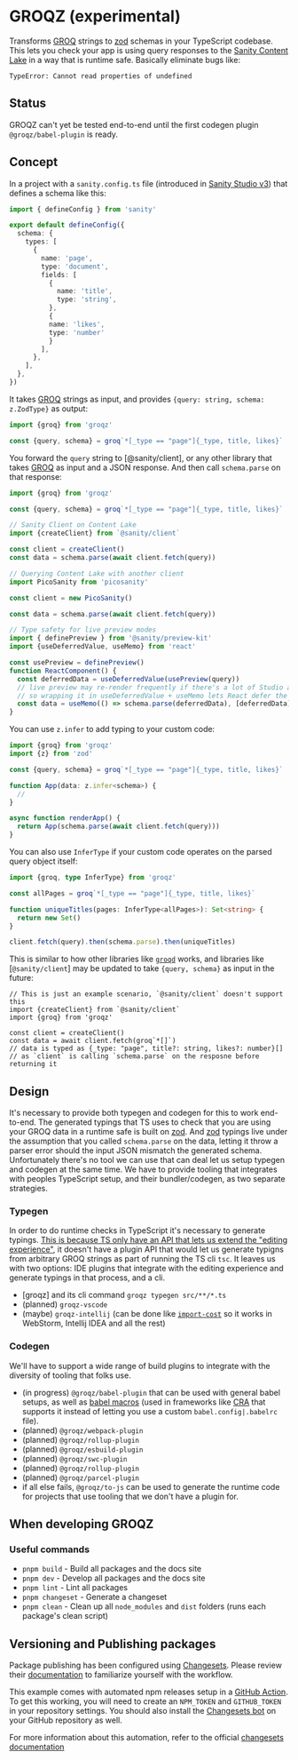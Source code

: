 # GROQZ (experimental)

Transforms [GROQ] strings to [zod] schemas in your TypeScript codebase.
This lets you check your app is using query responses to the [Sanity Content Lake](https://www.sanity.io/docs/datastore) in a way that is runtime safe.
Basically eliminate bugs like:
```console
TypeError: Cannot read properties of undefined
```

## Status
GROQZ can't yet be tested end-to-end until the first codegen plugin `@groqz/babel-plugin` is ready.

## Concept

In a project with a `sanity.config.ts` file (introduced in [Sanity Studio v3]) that defines a schema like this:
```ts
import { defineConfig } from 'sanity'

export default defineConfig({
  schema: {
    types: [
      {
        name: 'page',
        type: 'document',
        fields: [
          {
            name: 'title',
            type: 'string',
          },
          {
          name: 'likes',
          type: 'number'
          }
        ],
      },
    ],
  },
})
```

It takes [GROQ] strings as input, and provides `{query: string, schema: z.ZodType}` as output:
```ts
import {groq} from 'groqz'

const {query, schema} = groq`*[_type == "page"]{_type, title, likes}`
```

You forward the `query` string to [@sanity/client], or any other library that takes [GROQ] as input and a JSON response. And then call `schema.parse` on that response:
```ts
import {groq} from 'groqz'

const {query, schema} = groq`*[_type == "page"]{_type, title, likes}`

// Sanity Client on Content Lake
import {createClient} from `@sanity/client`

const client = createClient()
const data = schema.parse(await client.fetch(query))

// Querying Content Lake with another client
import PicoSanity from 'picosanity'

const client = new PicoSanity()

const data = schema.parse(await client.fetch(query))

// Type safety for live preview modes
import { definePreview } from '@sanity/preview-kit'
import {useDeferredValue, useMemo} from 'react'

const usePreview = definePreview()
function ReactComponent() {
  const deferredData = useDeferredValue(usePreview(query))
  // live preview may re-render frequently if there's a lot of Studio activity (multiple people editing documents that are being previewed)
  // so wrapping it in useDeferredValue + useMemo lets React defer the zod parsing of the response if IO is too busy for it to be done on every re-render
  const data = useMemo(() => schema.parse(deferredData), [deferredData])
}
```


You can use `z.infer` to add typing to your custom code:

```ts
import {groq} from 'groqz'
import {z} from 'zod'

const {query, schema} = groq`*[_type == "page"]{_type, title, likes}`

function App(data: z.infer<schema>) {
  // 
}

async function renderApp() {
  return App(schema.parse(await client.fetch(query)))
}
```

You can also use `InferType` if your custom code operates on the parsed query object itself:

```ts
import {groq, type InferType} from 'groqz'

const allPages = groq`*[_type == "page"]{_type, title, likes}`

function uniqueTitles(pages: InferType<allPages>): Set<string> {
  return new Set()
}

client.fetch(query).then(schema.parse).then(uniqueTitles)
```

This is similar to how other libraries like [`groqd`] works, and libraries like [`@sanity/client`] may be updated to take `{query, schema}` as input in the future:
```
// This is just an example scenario, `@sanity/client` doesn't support this
import {createClient} from `@sanity/client`
import {groq} from 'groqz'

const client = createClient()
const data = await client.fetch(groq`*[]`)
// data is typed as {_type: "page", title?: string, likes?: number}[]
// as `client` is calling `schema.parse` on the resposne before returning it
```

## Design

It's necessary to provide both typegen and codegen for this to work end-to-end. The generated typings that TS uses to check that you are using your GROQ data in a runtime safe is built on [zod]. And [zod] typings live under the assumption that you called `schema.parse` on the data, letting it throw a parser error should the input JSON mismatch the generated schema.
Unfortunately there's no tool we can use that can deal let us setup typegen and codegen at the same time. We have to provide tooling that integrates with peoples TypeScript setup, and their bundler/codegen, as two separate strategies.

### Typegen
In order to do runtime checks in TypeScript it's necessary to generate typings. [This is because TS only have an API that lets us extend the "editing experience"](https://github.com/microsoft/TypeScript/wiki/Writing-a-Language-Service-Plugin), it doesn't have a plugin API that would let us generate typigns from arbitrary GROQ strings as part of running the TS cli `tsc`. It leaves us with two options: IDE plugins that integrate with the editing experience and generate typings in that process, and a cli.
- [groqz] and its cli command `groqz typegen src/**/*.ts`
- (planned) `groqz-vscode`
- (maybe) `groqz-intellij` (can be done like [`import-cost`](https://github.com/denofevil/import-cost) so it works in WebStorm, Intellij IDEA and all the rest)

### Codegen
We'll have to support a wide range of build plugins to integrate with the diversity of tooling that folks use.

- (in progress) `@groqz/babel-plugin` that can be used with general babel setups, as well as [babel macros](https://github.com/kentcdodds/babel-plugin-macros) (used in frameworks like [CRA] that supports it instead of letting you use a custom `babel.config|.babelrc` file).
- (planned) `@groqz/webpack-plugin`
- (planned) `@groqz/rollup-plugin`
- (planned) `@groqz/esbuild-plugin`
- (planned) `@groqz/swc-plugin`
- (planned) `@groqz/rollup-plugin`
- (planned) `@groqz/parcel-plugin`
- if all else fails, `@groqz/to-js` can be used to generate the runtime code for projects that use tooling that we don't have a plugin for.

## When developing GROQZ

### Useful commands

- `pnpm build` - Build all packages and the docs site
- `pnpm dev` - Develop all packages and the docs site
- `pnpm lint` - Lint all packages
- `pnpm changeset` - Generate a changeset
- `pnpm clean` - Clean up all `node_modules` and `dist` folders (runs each package's clean script)

## Versioning and Publishing packages

Package publishing has been configured using [Changesets](https://github.com/changesets/changesets). Please review their [documentation](https://github.com/changesets/changesets#documentation) to familiarize yourself with the workflow.

This example comes with automated npm releases setup in a [GitHub Action](https://github.com/changesets/action). To get this working, you will need to create an `NPM_TOKEN` and `GITHUB_TOKEN` in your repository settings. You should also install the [Changesets bot](https://github.com/apps/changeset-bot) on your GitHub repository as well.

For more information about this automation, refer to the official [changesets documentation](https://github.com/changesets/changesets/blob/main/docs/automating-changesets.md)

[groq-js]: https://github.com/sanity-io/groq-js
[zod]: https://zod.dev/
[GROQ]: https://www.sanity.io/docs/groq
[Sanity Content Lake]: https://www.sanity.io/docs/datastore
[Sanity Studio v3]: https://www.sanity.io/blog/sanity-studio-v3-simplified-yet-powerful-customization
[`groqd`]: https://github.com/FormidableLabs/groqd
[CRA]: https://create-react-app.dev/

